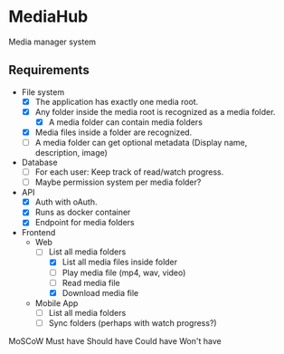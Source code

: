 # MediaHub
Media manager system

## Requirements

* File system
  * [x] The application has exactly one media root. 
  * [x] Any folder inside the media root is recognized as a media folder.
    * [x] A media folder can contain media folders
  * [x] Media files inside a folder are recognized.
  * [ ] A media folder can get optional metadata (Display name, description, image)
* Database
  * [ ] For each user: Keep track of read/watch progress.
  * [ ] Maybe permission system per media folder?
* API
  * [x] Auth with oAuth.
  * [x] Runs as docker container
  * [x] Endpoint for media folders
* Frontend
  * Web
    * [ ] List all media folders
      * [x] List all media files inside folder
      * [ ] Play media file (mp4, wav, video)
      * [ ] Read media file
      * [x] Download media file
  * Mobile App
    * [ ] List all media folders
    * [ ] Sync folders (perhaps with watch progress?)

MoSCoW
Must have
Should have
Could have
Won't have
